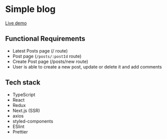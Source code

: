 # Simple blog

[Live demo](https://simple-blog-zeta.vercel.app/)

## Functional Requirements

* Latest Posts page (/ route)
* Post page (`/posts/:postId` route)
* Create Post page (/posts/new route)
* User is able to create a new post, update or delete it and add comments

## Tech stack

* TypeScript
* React
* Redux
* Next.js (SSR)
* axios
* styled-components
* ESlint
* Prettier